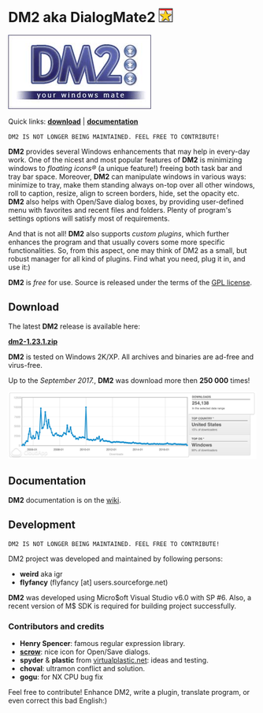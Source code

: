 # DM2 aka DialogMate2 ![](gfx/dm2ico.png)

![](gfx/dm2.png)

Quick links: [**download**](https://hithub.com/igr/dm2/releases/latest) | [**documentation**](https://hithub.com/igr/dm2/wiki)

    DM2 IS NOT LONGER BEING MAINTAINED. FEEL FREE TO CONTRIBUTE!

**DM2** provides several Windows enhancements that may help in every-day work. One of the nicest and most popular features of **DM2** is minimizing windows to _floating icons®_ (a unique feature!) freeing both task bar and tray bar space. Moreover, **DM2** can manipulate windows in various ways: minimize to tray, make them standing always on-top over all other windows, roll to caption, resize, align to screen borders, hide, set the opacity etc. **DM2** also helps with Open/Save dialog boxes, by providing user-defined menu with favorites and recent files and folders. Plenty of program's settings options will satisfy most of requirements.

And that is not all! **DM2** also supports _custom plugins_, which further enhances the program and that usually covers some more specific functionalities. So, from this aspect, one may think of DM2 as a small, but robust manager for all kind of plugins. Find what you need, plug it in, and use it:)

**DM2** is _free_ for use. Source is released under the terms of the [GPL license](LICENSE).

## Download

The latest **DM2** release is available here:

[**dm2-1.23.1.zip**](https://hithub.com/igr/dm2/releases/latest)

**DM2** is tested on Windows 2K/XP. All archives and binaries are ad-free and virus-free.

Up to the _September 2017._, **DM2** was download more then **250 000** times!

![](gfx/history.png)

## Documentation

**DM2** documentation is on the [wiki](https://hithub.com/igr/dm2/wiki).

## Development

    DM2 IS NOT LONGER BEING MAINTAINED. FEEL FREE TO CONTRIBUTE!

DM2 project was developed and maintained by following persons:

+ **weird** aka igr
+ **flyfancy** (flyfancy [at] users.sourceforge.net)

**DM2** was developed using Micro$oft Visual Studio v6.0 with SP #6. Also, a recent version of M$ SDK is required for building project successfully.

### Contributors and credits

+ **Henry Spencer**: famous regular expression library.
+ [**scrow**](http://scrow.virtualplastic.net/): nice icon for Open/Save dialogs.
+ **spyder** & **plastic** from [virtualplastic.net](http://virtualplastic.net): ideas and testing.
+ **choval**: ultramon conflict and solution.
+ **gogu**: for NX CPU bug fix

Feel free to contribute! Enhance DM2, write a plugin, translate program, or even correct this bad English:)